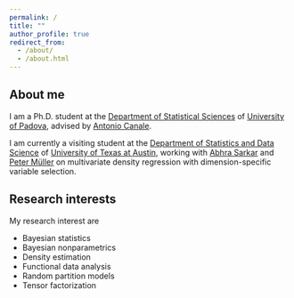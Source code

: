```yaml
---
permalink: /
title: ""
author_profile: true
redirect_from:
  - /about/
  - /about.html
---
```


About me
------
I am a Ph.D. student at the [Department of Statistical Sciences](https://www.stat.unipd.it/en/) of [University of Padova](https://www.unipd.it/en/), advised by [Antonio Canale]().

I am currently a visiting student at the [Department of Statistics and Data Science](https://stat.utexas.edu/) of [University of Texas at Austin](https://www.utexas.edu/), working with [Abhra Sarkar](https://abhrastat.github.io/) and [Peter Müller](https://web.ma.utexas.edu/users/pmueller/) on multivariate density regression with dimension-specific variable selection.


Research interests
------
My research interest are

* Bayesian statistics
* Bayesian nonparametrics
* Density estimation
* Functional data analysis
* Random partition models
* Tensor factorization
